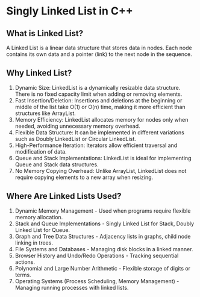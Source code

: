 # Singly Linked List in C++

## What is Linked List?
  A Linked List is a linear data structure that stores data in nodes. Each node contains its own data and a pointer (link) to the next node in the sequence.

## Why Linked List?
  1. Dynamic Size: LinkedList is a dynamically resizable data structure. There is no fixed capacity limit when adding or removing elements.
  2. Fast Insertion/Deletion: Insertions and deletions at the beginning or middle of the list take O(1) or O(n) time, making it more efficient than structures like ArrayList.
  3. Memory Efficiency: LinkedList allocates memory for nodes only when needed, avoiding unnecessary memory overhead.
  4. Flexible Data Structure: It can be implemented in different variations such as Doubly LinkedList or Circular LinkedList.
  5. High-Performance Iteration: Iterators allow efficient traversal and modification of data.
  6. Queue and Stack Implementations: LinkedList is ideal for implementing Queue and Stack data structures.
  7. No Memory Copying Overhead: Unlike ArrayList, LinkedList does not require copying elements to a new array when resizing.

## Where Are Linked Lists Used?
  1. Dynamic Memory Management
    - Used when programs require flexible memory allocation.
  2. Stack and Queue Implementations
    - Singly Linked List for Stack, Doubly Linked List for Queue.
  3. Graph and Tree Data Structures
    - Adjacency lists in graphs, child node linking in trees.
  4. File Systems and Databases
    - Managing disk blocks in a linked manner.
  5. Browser History and Undo/Redo Operations
    - Tracking sequential actions.
  6. Polynomial and Large Number Arithmetic
    - Flexible storage of digits or terms.
  7. Operating Systems (Process Scheduling, Memory Management)
    - Managing running processes with linked lists.
